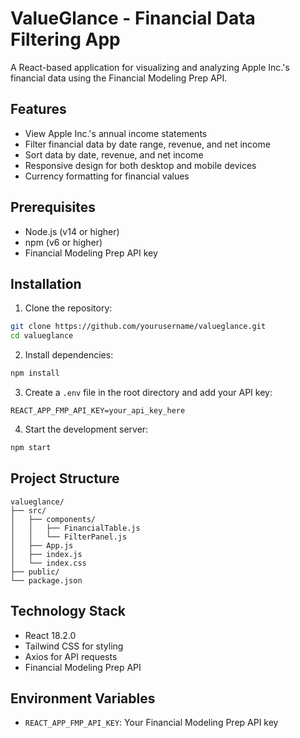 # ValueGlance - Financial Data Filtering App

A React-based application for visualizing and analyzing Apple Inc.'s financial data using the Financial Modeling Prep API.

## Features

- View Apple Inc.'s annual income statements
- Filter financial data by date range, revenue, and net income
- Sort data by date, revenue, and net income
- Responsive design for both desktop and mobile devices
- Currency formatting for financial values

## Prerequisites

- Node.js (v14 or higher)
- npm (v6 or higher)
- Financial Modeling Prep API key

## Installation

1. Clone the repository:
```bash
git clone https://github.com/yourusername/valueglance.git
cd valueglance
```

2. Install dependencies:
```bash
npm install
```

3. Create a `.env` file in the root directory and add your API key:
```
REACT_APP_FMP_API_KEY=your_api_key_here
```

4. Start the development server:
```bash
npm start
```

## Project Structure

```
valueglance/
├── src/
│   ├── components/
│   │   ├── FinancialTable.js
│   │   └── FilterPanel.js
│   ├── App.js
│   ├── index.js
│   └── index.css
├── public/
└── package.json
```

## Technology Stack

- React 18.2.0
- Tailwind CSS for styling
- Axios for API requests
- Financial Modeling Prep API

## Environment Variables

- `REACT_APP_FMP_API_KEY`: Your Financial Modeling Prep API key


